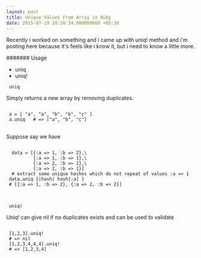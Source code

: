```yaml
---
layout: post
title: Unique Values From Array in Ruby
date: 2015-07-19 20:18:34.000000000 +05:30
---
```

Recently i worked on something and i came up with uniq! method and i'm posting here because it's feels like i know it, but i need to know a little more.

####### Usage

* uniq
* uniq!

<code> uniq </code>

Simply returns a new array by removing duplicates.

<pre>
<code class='language-ruby'>
 a = [ "a", "a", "b", "b", "c" ] 
 a.uniq   # => ["a", "b", "c"]
</code>
</pre>

Suppose say we have 
<pre>
<code class='language-ruby'>
  data = [{:a => 1, :b => 2},\
          {:a => 1, :b => 1},\
          {:a => 2, :b => 2},\
          {:a => 2, :b => 1}]
  # extract some unique hashes which do not repeat of values :a => 1
 data.uniq {|hash| hash[:a] }
 # [{:a => 1, :b => 2}, {:a => 2, :b => 2}]

</code>
</pre>


<code> uniq! </code>

Uniq! can give nil if no duplicates exists and can be used to validate

<pre>
<code class='language-ruby'>
 [1,2,3].uniq!
 # => nil
 [1,2,3,4,4,4].uniq!
 # => [1,2,3,4]
</code>
</pre>

